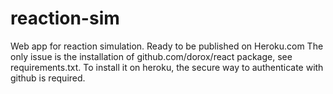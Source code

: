 # reaction-sim
Web app for reaction simulation. Ready to be published on Heroku.com
The only issue is the installation of github.com/dorox/react package, see requirements.txt. To install it on heroku, the secure way to authenticate with github is required.
